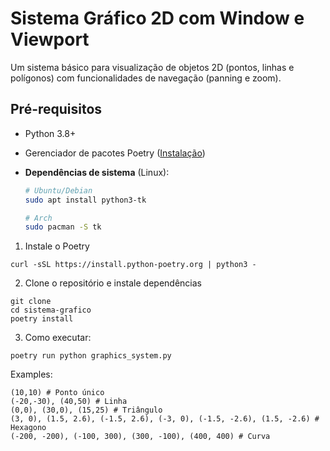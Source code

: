 # Sistema Gráfico 2D com Window e Viewport

Um sistema básico para visualização de objetos 2D (pontos, linhas e polígonos) com funcionalidades de navegação (panning e zoom).

## Pré-requisitos

- Python 3.8+
- Gerenciador de pacotes Poetry ([Instalação](#instalação-do-poetry))
- **Dependências de sistema** (Linux):

  ```bash
  # Ubuntu/Debian
  sudo apt install python3-tk

  # Arch
  sudo pacman -S tk
  ```

1. Instale o Poetry

```
curl -sSL https://install.python-poetry.org | python3 -
```

2. Clone o repositório e instale dependências

```
git clone
cd sistema-grafico
poetry install
```

3. Como executar:

```
poetry run python graphics_system.py
```

Examples:

```
(10,10) # Ponto único
(-20,-30), (40,50) # Linha
(0,0), (30,0), (15,25) # Triângulo
(3, 0), (1.5, 2.6), (-1.5, 2.6), (-3, 0), (-1.5, -2.6), (1.5, -2.6) # Hexagono
(-200, -200), (-100, 300), (300, -100), (400, 400) # Curva
```
